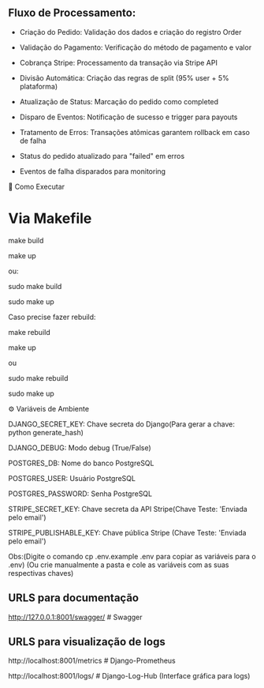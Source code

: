 ## Fluxo de Processamento:
- Criação do Pedido: Validação dos dados e criação do registro Order

- Validação do Pagamento: Verificação do método de pagamento e valor

- Cobrança Stripe: Processamento da transação via Stripe API

- Divisão Automática: Criação das regras de split (95% user + 5% plataforma)

- Atualização de Status: Marcação do pedido como completed

- Disparo de Eventos: Notificação de sucesso e trigger para payouts

- Tratamento de Erros: Transações atômicas garantem rollback em caso de falha

- Status do pedido atualizado para "failed" em erros

- Eventos de falha disparados para monitoring

🚀 Como Executar

# Via Makefile

make build

make up

ou:

sudo make build

sudo make up


Caso precise fazer rebuild:

make rebuild

make up

ou

sudo make rebuild

sudo make up

⚙️ Variáveis de Ambiente

DJANGO_SECRET_KEY: Chave secreta do Django(Para gerar a chave: python generate_hash)
                                           
DJANGO_DEBUG: Modo debug (True/False)

POSTGRES_DB: Nome do banco PostgreSQL

POSTGRES_USER: Usuário PostgreSQL

POSTGRES_PASSWORD: Senha PostgreSQL

STRIPE_SECRET_KEY: Chave secreta da API Stripe(Chave Teste: 'Enviada pelo email')

STRIPE_PUBLISHABLE_KEY: Chave pública Stripe (Chave Teste: 'Enviada pelo email')

Obs:(Digite o comando cp .env.example .env para copiar as variáveis para o .env)
    (Ou crie manualmente a pasta e cole as variáveis com as suas respectivas chaves)

## URLS para documentação
http://127.0.0.1:8001/swagger/ # Swagger


## URLS para visualização de logs
http://localhost:8001/metrics # Django-Prometheus

http://localhost:8001/logs/ # Django-Log-Hub (Interface gráfica para logs)

